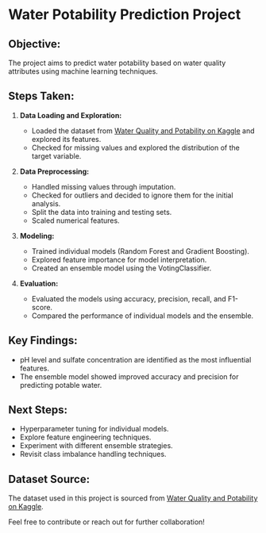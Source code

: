 # Water Potability Prediction Project

## Objective:
The project aims to predict water potability based on water quality attributes using machine learning techniques.

## Steps Taken:
1. **Data Loading and Exploration:**
   - Loaded the dataset from [Water Quality and Potability on Kaggle](https://www.kaggle.com/datasets/uom190346a/water-quality-and-potability) and explored its features.
   - Checked for missing values and explored the distribution of the target variable.

2. **Data Preprocessing:**
   - Handled missing values through imputation.
   - Checked for outliers and decided to ignore them for the initial analysis.
   - Split the data into training and testing sets.
   - Scaled numerical features.

3. **Modeling:**
   - Trained individual models (Random Forest and Gradient Boosting).
   - Explored feature importance for model interpretation.
   - Created an ensemble model using the VotingClassifier.

4. **Evaluation:**
   - Evaluated the models using accuracy, precision, recall, and F1-score.
   - Compared the performance of individual models and the ensemble.

## Key Findings:
- pH level and sulfate concentration are identified as the most influential features.
- The ensemble model showed improved accuracy and precision for predicting potable water.

## Next Steps:
- Hyperparameter tuning for individual models.
- Explore feature engineering techniques.
- Experiment with different ensemble strategies.
- Revisit class imbalance handling techniques.

## Dataset Source:
The dataset used in this project is sourced from [Water Quality and Potability on Kaggle](https://www.kaggle.com/datasets/uom190346a/water-quality-and-potability).

Feel free to contribute or reach out for further collaboration!

